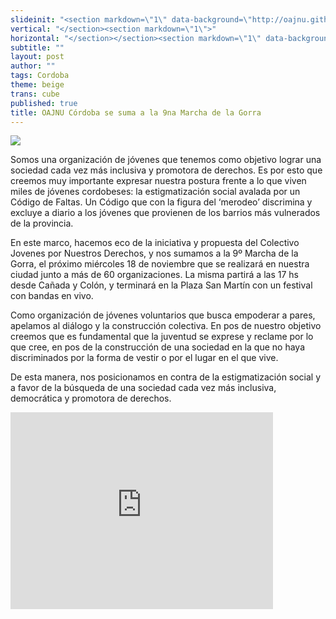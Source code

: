 ```yaml
---
slideinit: "<section markdown=\"1\" data-background=\"http://oajnu.github.io/blog/img/slidebackground.png\"><section markdown=\"1\">"
vertical: "</section><section markdown=\"1\">"
horizontal: "</section></section><section markdown=\"1\" data-background=\"http://oajnu.github.io/blog/img/slidebackground.png\"><section markdown=\"1\">"
subtitle: ""
layout: post
author: ""
tags: Cordoba
theme: beige
trans: cube
published: true
title: OAJNU Córdoba se suma a la 9na Marcha de la Gorra
---
```




![]({{site.baseurl}}/http://oajnu.org/media/k2/items/cache/4695cb3b19cbf906e45dac0da0913068_L.jpg)

Somos una organización de jóvenes que tenemos como objetivo lograr una sociedad cada vez más inclusiva y promotora de derechos. Es por esto que creemos muy importante expresar nuestra postura frente a lo que viven miles de jóvenes cordobeses: la estigmatización social avalada por un Código de Faltas. Un Código que con la figura del ‘merodeo’ discrimina y excluye a diario a los jóvenes que  provienen de los barrios más vulnerados de la provincia.

En este marco, hacemos eco de la iniciativa y propuesta del Colectivo Jovenes por Nuestros Derechos, y nos sumamos a la 9º Marcha de la Gorra, el próximo miércoles 18  de noviembre que se realizará en  nuestra ciudad junto a más de 60 organizaciones. La misma partirá a las 17 hs desde Cañada y Colón, y terminará en la Plaza San Martín con un festival con bandas en vivo.

Como organización de jóvenes voluntarios que busca empoderar a pares, apelamos al diálogo y la construcción colectiva. En pos de nuestro objetivo creemos que es fundamental que la juventud se exprese y reclame por lo que cree, en pos de la construcción de una sociedad en la que no haya discriminados por la forma de vestir o por el lugar en el que vive.

De esta manera, nos posicionamos en contra de la estigmatización social y a favor de la búsqueda de una sociedad cada vez más inclusiva, democrática y promotora de derechos.

<iframe width="420" height="315" src="http://www.youtube.com/embed/ogyru4h5obw" frameborder="0" allowfullscreen></iframe>